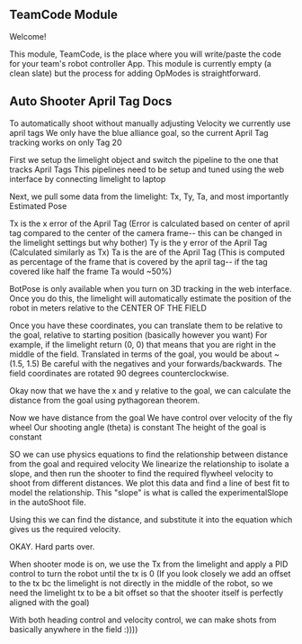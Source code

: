 ## TeamCode Module

Welcome!

This module, TeamCode, is the place where you will write/paste the code for your team's
robot controller App. This module is currently empty (a clean slate) but the
process for adding OpModes is straightforward.

## Auto Shooter April Tag Docs

To automatically shoot without manually adjusting Velocity we currently use april tags
We only have the blue alliance goal, so the current April Tag tracking works on only Tag 20

First we setup the limelight object and switch the pipeline to the one that tracks April Tags
    This pipelines need to be setup and tuned using the web interface by connecting limelight to laptop

Next, we pull some data from the limelight: Tx, Ty, Ta, and most importantly Estimated Pose

Tx is the x error of the April Tag (Error is calculated based on center of april tag compared to the center of the camera frame-- this can be changed in the limelight settings but why bother)
Ty is the y error of the April Tag (Calculated similarly as Tx)
Ta is the are of the April Tag (This is computed as percentage of the frame that is covered by the april tag-- if the tag covered like half the frame Ta would ~50%)

BotPose is only available when you turn on 3D tracking in the web interface. 
Once you do this, the limelight will automatically estimate the position of the robot in meters relative to the CENTER OF THE FIELD

Once you have these coordinates, you can translate them to be relative to the goal, relative to starting position (basically however you want)
For example, if the limelight return (0, 0) that means that you are right in the middle of the field. Translated in terms of the goal, you would be about ~(1.5, 1.5)
Be careful with the negatives and your forwards/backwards. The field coordinates are rotated 90 degrees counterclockwise.

Okay now that we have the x and y relative to the goal, we can calculate the distance from the goal using pythagorean theorem.

Now we have distance from the goal
We have control over velocity of the fly wheel
Our shooting angle (theta) is constant
The height of the goal is constant

SO we can use physics equations to find the relationship between distance from the goal and required velocity
We linearize the relationship to isolate a slope, and then run the shooter to find the required flywheel velocity to shoot from different distances.
We plot this data and find a line of best fit to model the relationship.
This "slope" is what is called the experimentalSlope in the autoShoot file.

Using this we can find the distance, and substitute it into the equation which gives us the required velocity.

OKAY. Hard parts over.

When shooter mode is on, we use the Tx from the limelight and apply a PID control to turn the robot until the tx is 0 (If you look closely we add an offset to the tx bc the limelight is not directly in the middle of the robot, so we need the limelight tx to be a bit offset so that the shooter itself is perfectly aligned with the goal)

With both heading control and velocity control, we can make shots from basically anywhere in the field :))))
